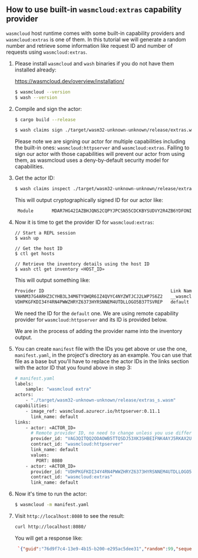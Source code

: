 ## How to use  built-in `wasmcloud:extras` capability provider

`wasmcloud` host runtime comes with some built-in capability providers and `wasmcloud:extras` is one of them. In this tutorial we will generate a random number and retrieve some information like request ID and number of requests using `wasmcloud:extras`. 

1. Please install `wasmcloud` and `wash` binaries if you do not have them installed already:

    https://wasmcloud.dev/overview/installation/

    ```bash
    $ wasmcloud --version
    $ wash --version
    ```

2. Compile and sign the actor:

    ```bash
    $ cargo build --release

    $ wash claims sign ./target/wasm32-unknown-unknown/release/extras.wasm -c wasmcloud:httpserver -c c wasmcloud:extras --name "extras" --ver 0.2.1
    ```

    Please note we are signing our actor for multiple capabilities including the built-in ones: `wasmcloud:httpserver` and `wasmcloud:extras`. Failing to sign our actor with those capabilities will prevent our actor from using them, as wasmcloud uses a deny-by-default security model for capabilities.

3. Get the actor ID:

    ```bash
    $ wash claims inspect ./target/wasm32-unknown-unknown/release/extras_s.wasm
    ```

    This will output cryptographically signed ID for our actor like:

    ```bash
     Module       MDAR7HG42IAZBHJQNS2CQPYJPCSN55CDCKBYSUDVY2R4ZB6YDFONID2B 
    ```

4. Now it is time to get the provider ID for `wasmcloud:extras`:

    ```
    // Start a REPL session
    $ wash up

    // Get the host ID
    $ ctl get hosts

    // Retrieve the inventory details using the host ID
    $ wash ctl get inventory «HOST_ID»
    ```

    This will output something like:

    ```bash
    Provider ID                                                Link Name                  Image Reference
    VAHNM37G4ARHZ3CYHB3L34M6TYQWQR6IZ4QVYC4NYZWTJCJ2LWP7S6Z2   __wasmcloud_lattice_cache  N/A
    VDHPKGFKDI34Y4RN4PWWZHRYZ6373HYRSNNEM4UTDLLOGO5B37TSVREP   default                    N/A          
    ```

    We need the ID for the `default` one. We are using remote capability provider for `wasmcloud:httpserver` and its ID is provided below.
    
    We are in the process of adding the provider name into the inventory output.

5. You can create `manifest` file with the IDs you get above or use the one, `manifest.yaml`, in the project's directory as an example. You can use that file as a base but you'll have to replace the actor IDs in the links section with the actor ID that you found above in step 3:

    ```bash
    # manifest.yaml
    labels:
        sample: "wasmcloud extra"
    actors:
        - "./target/wasm32-unknown-unknown/release/extras_s.wasm"
    capabilities:
        - image_ref: wasmcloud.azurecr.io/httpserver:0.11.1
          link_name: default
    links:
        - actor: «ACTOR_ID»
          # Remote provider ID, no need to change unless you use different image
          provider_id: "VAG3QITQQ2ODAOWB5TTQSDJ53XK3SHBEIFNK4AYJ5RKAX2UNSCAPHA5M"
          contract_id: "wasmcloud:httpserver"
          link_name: default
          values:
            PORT: 8080
        - actor: «ACTOR_ID»
          provider_id: "VDHPKGFKDI34Y4RN4PWWZHRYZ6373HYRSNNEM4UTDLLOGO5B37TSVREP"
          contract_id: "wasmcloud:extras"
          link_name: default
    ```

6. Now it's time to run the actor:

    ```bash
    $ wasmcloud -m manifest.yaml
    ```

7. Visit `http://localhost:8080` to see the result:

    ```bash
    curl http://localhost:8080/
    ```

    You will get a response like:
    
    ```json
     `{"guid":"76d9f7c4-13e9-4b15-b200-e295ac5dee31","random":99,"sequence":7}`
    ```
